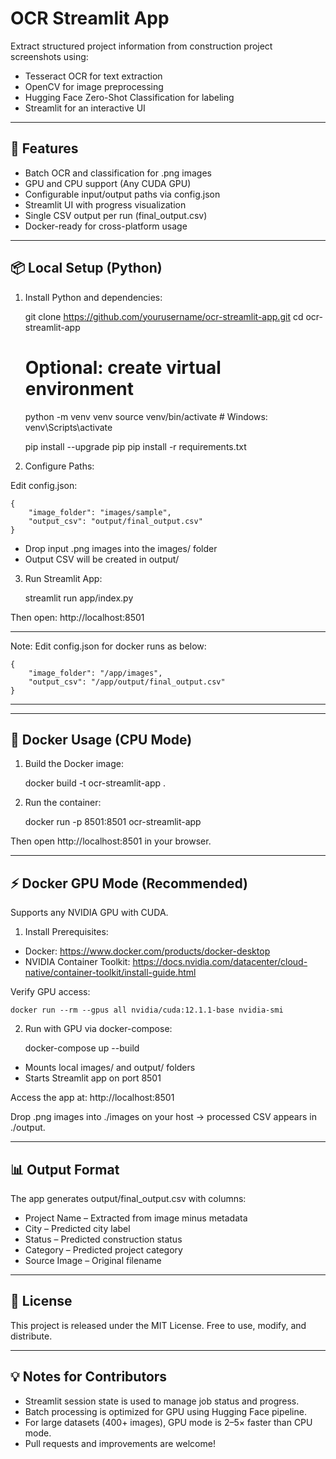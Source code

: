 OCR Streamlit App
=================

Extract structured project information from construction project screenshots using:

- Tesseract OCR for text extraction
- OpenCV for image preprocessing
- Hugging Face Zero-Shot Classification for labeling
- Streamlit for an interactive UI

------------------------------------------------------------
🚀 Features
------------------------------------------------------------
- Batch OCR and classification for .png images
- GPU and CPU support (Any CUDA GPU)
- Configurable input/output paths via config.json
- Streamlit UI with progress visualization
- Single CSV output per run (final_output.csv)
- Docker-ready for cross-platform usage

------------------------------------------------------------
📦 Local Setup (Python)
------------------------------------------------------------
1. Install Python and dependencies:

    git clone https://github.com/yourusername/ocr-streamlit-app.git
    cd ocr-streamlit-app

    # Optional: create virtual environment
    python -m venv venv
    source venv/bin/activate   # Windows: venv\Scripts\activate

    pip install --upgrade pip
    pip install -r requirements.txt

2. Configure Paths:

Edit config.json:

    {
        "image_folder": "images/sample",
        "output_csv": "output/final_output.csv"
    }

- Drop input .png images into the images/ folder
- Output CSV will be created in output/

3. Run Streamlit App:

    streamlit run app/index.py

Then open: http://localhost:8501


------------------------------------------------------------
Note: Edit config.json for docker runs as below:

    {
        "image_folder": "/app/images",
        "output_csv": "/app/output/final_output.csv"
    }
------------------------------------------------------------

------------------------------------------------------------
🐳 Docker Usage (CPU Mode)
------------------------------------------------------------

1. Build the Docker image:

    docker build -t ocr-streamlit-app .

2. Run the container:

    docker run -p 8501:8501 ocr-streamlit-app

Then open http://localhost:8501 in your browser.

------------------------------------------------------------
⚡ Docker GPU Mode (Recommended)
------------------------------------------------------------
Supports any NVIDIA GPU with CUDA.

1. Install Prerequisites:

- Docker: https://www.docker.com/products/docker-desktop
- NVIDIA Container Toolkit: 
  https://docs.nvidia.com/datacenter/cloud-native/container-toolkit/install-guide.html

Verify GPU access:

    docker run --rm --gpus all nvidia/cuda:12.1.1-base nvidia-smi

2. Run with GPU via docker-compose:

    docker-compose up --build

- Mounts local images/ and output/ folders
- Starts Streamlit app on port 8501

Access the app at: http://localhost:8501

Drop .png images into ./images on your host → processed CSV appears in ./output.

------------------------------------------------------------
📊 Output Format
------------------------------------------------------------
The app generates output/final_output.csv with columns:

- Project Name – Extracted from image minus metadata
- City – Predicted city label
- Status – Predicted construction status
- Category – Predicted project category
- Source Image – Original filename

------------------------------------------------------------
📄 License
------------------------------------------------------------
This project is released under the MIT License.
Free to use, modify, and distribute.

------------------------------------------------------------
💡 Notes for Contributors
------------------------------------------------------------
- Streamlit session state is used to manage job status and progress.
- Batch processing is optimized for GPU using Hugging Face pipeline.
- For large datasets (400+ images), GPU mode is 2–5× faster than CPU mode.
- Pull requests and improvements are welcome!
